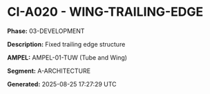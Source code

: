 # CI-A020 - WING-TRAILING-EDGE

**Phase:** 03-DEVELOPMENT

**Description:** Fixed trailing edge structure

**AMPEL:** AMPEL-01-TUW (Tube and Wing)

**Segment:** A-ARCHITECTURE

**Generated:** 2025-08-25 17:27:29 UTC

